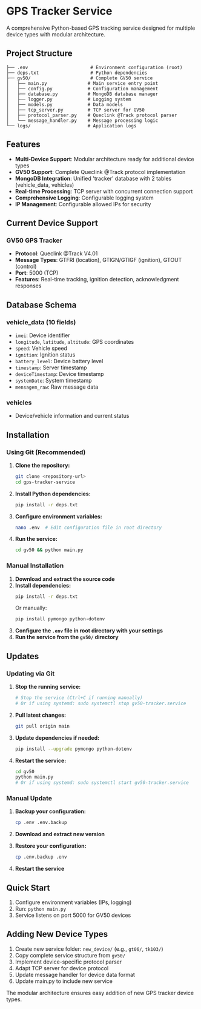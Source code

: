 # GPS Tracker Service

A comprehensive Python-based GPS tracking service designed for multiple device types with modular architecture.

## Project Structure

```
├── .env                       # Environment configuration (root)
├── deps.txt                   # Python dependencies
├── gv50/                      # Complete GV50 service
│   ├── main.py               # Main service entry point
│   ├── config.py             # Configuration management
│   ├── database.py           # MongoDB database manager
│   ├── logger.py             # Logging system
│   ├── models.py             # Data models
│   ├── tcp_server.py         # TCP server for GV50
│   ├── protocol_parser.py    # Queclink @Track protocol parser
│   └── message_handler.py    # Message processing logic
└── logs/                     # Application logs
```

## Features

- **Multi-Device Support**: Modular architecture ready for additional device types
- **GV50 Support**: Complete Queclink @Track protocol implementation
- **MongoDB Integration**: Unified 'tracker' database with 2 tables (vehicle_data, vehicles)
- **Real-time Processing**: TCP server with concurrent connection support
- **Comprehensive Logging**: Configurable logging system
- **IP Management**: Configurable allowed IPs for security

## Current Device Support

### GV50 GPS Tracker
- **Protocol**: Queclink @Track V4.01
- **Message Types**: GTFRI (location), GTIGN/GTIGF (ignition), GTOUT (control)
- **Port**: 5000 (TCP)
- **Features**: Real-time tracking, ignition detection, acknowledgment responses

## Database Schema

### vehicle_data (10 fields)
- `imei`: Device identifier
- `longitude`, `latitude`, `altitude`: GPS coordinates
- `speed`: Vehicle speed
- `ignition`: Ignition status
- `battery_level`: Device battery level
- `timestamp`: Server timestamp
- `deviceTimestamp`: Device timestamp
- `systemDate`: System timestamp
- `mensagem_raw`: Raw message data

### vehicles
- Device/vehicle information and current status

## Installation

### Using Git (Recommended)

1. **Clone the repository:**
   ```bash
   git clone <repository-url>
   cd gps-tracker-service
   ```

2. **Install Python dependencies:**
   ```bash
   pip install -r deps.txt
   ```

3. **Configure environment variables:**
   ```bash
   nano .env  # Edit configuration file in root directory
   ```

4. **Run the service:**
   ```bash
   cd gv50 && python main.py
   ```

### Manual Installation

1. **Download and extract the source code**
2. **Install dependencies:**
   ```bash
   pip install -r deps.txt
   ```
   Or manually:
   ```bash
   pip install pymongo python-dotenv
   ```
3. **Configure the `.env` file in root directory with your settings**
4. **Run the service from the `gv50/` directory**

## Updates

### Updating via Git

1. **Stop the running service:**
   ```bash
   # Stop the service (Ctrl+C if running manually)
   # Or if using systemd: sudo systemctl stop gv50-tracker.service
   ```

2. **Pull latest changes:**
   ```bash
   git pull origin main
   ```

3. **Update dependencies if needed:**
   ```bash
   pip install --upgrade pymongo python-dotenv
   ```

4. **Restart the service:**
   ```bash
   cd gv50
   python main.py
   # Or if using systemd: sudo systemctl start gv50-tracker.service
   ```

### Manual Update

1. **Backup your configuration:**
   ```bash
   cp .env .env.backup
   ```

2. **Download and extract new version**
3. **Restore your configuration:**
   ```bash
   cp .env.backup .env
   ```
4. **Restart the service**

## Quick Start

1. Configure environment variables (IPs, logging)
2. Run: `python main.py`
3. Service listens on port 5000 for GV50 devices

## Adding New Device Types

1. Create new service folder: `new_device/` (e.g., `gt06/`, `tk103/`)
2. Copy complete service structure from `gv50/`
3. Implement device-specific protocol parser
4. Adapt TCP server for device protocol  
5. Update message handler for device data format
6. Update main.py to include new service

The modular architecture ensures easy addition of new GPS tracker device types.